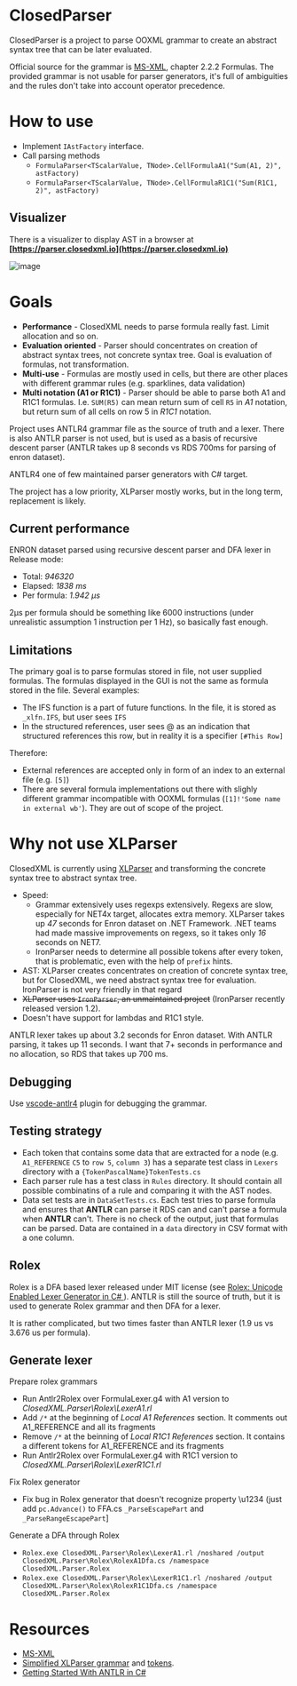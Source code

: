 # ClosedParser

ClosedParser is a project to parse OOXML grammar to create an abstract syntax tree that can be later evaluated.

Official source for the grammar is [MS-XML](https://learn.microsoft.com/en-us/openspecs/office_standards/ms-xlsx/2c5dee00-eff2-4b22-92b6-0738acd4475e), chapter 2.2.2 Formulas. The provided grammar is not usable for parser generators, it's full of ambiguities and the rules don't take into account operator precedence.

# How to use

* Implement `IAstFactory` interface.
* Call parsing methods
  * `FormulaParser<TScalarValue, TNode>.CellFormulaA1("Sum(A1, 2)", astFactory)`
  * `FormulaParser<TScalarValue, TNode>.CellFormulaR1C1("Sum(R1C1, 2)", astFactory)`

## Visualizer
There is a visualizer to display AST in a browser at **[https://parser.closedxml.io](https://parser.closedxml.io)**

![image](https://github.com/ClosedXML/ClosedXML.Parser/assets/7634052/4beaab23-4599-44d4-be7b-705178b69f99)

# Goals

* __Performance__ - ClosedXML needs to parse formula really fast. Limit allocation and so on.
* __Evaluation oriented__ - Parser should concentrates on creation of abstract syntax trees, not concrete syntax tree. Goal is evaluation of formulas, not transformation.
* __Multi-use__ - Formulas are mostly used in cells, but there are other places with different grammar rules (e.g. sparklines, data validation)
* __Multi notation (A1 or R1C1)__ - Parser should be able to parse both A1 and R1C1 formulas. I.e. `SUM(R5)` can mean return sum of cell `R5` in _A1_ notation, but return sum of all cells on row 5 in _R1C1_ notation.

Project uses ANTLR4 grammar file as the source of truth and a lexer. There is also ANTLR parser is not used, but is used as a basis of recursive descent parser (ANTLR takes up 8 seconds vs RDS 700ms for parsing of enron dataset).

ANTLR4 one of few maintained parser generators with C# target.

The project has a low priority, XLParser mostly works, but in the long term, replacement is likely.

## Current performance

ENRON dataset parsed using recursive descent parser and DFA lexer in Release mode:

* Total: *946320*
* Elapsed: *1838 ms*
* Per formula: *1.942 μs*

2μs per formula should be something like 6000 instructions (under unrealistic assumption 1 instruction per 1 Hz), so basically fast enough.

## Limitations

The primary goal is to parse formulas stored in file, not user supplied formulas. The formulas displayed in the GUI is not the same as formula stored in the file. Several examples:
* The IFS function is a part of future functions. In the file, it is stored as `_xlfn.IFS`, but user sees `IFS`
* In the structured references, user sees @ as an indication that structured references this row, but in reality it is a specifier `[#This Row]`

Therefore:
* External references are accepted only in form of an index to an external file (e.g. `[5]`)
* There are several formula implementations out there with slighly different grammar incompatible with OOXML formulas (`[1]!'Some name in external wb'`). They are out of scope of the project.

# Why not use XLParser

ClosedXML is currently using [XLParser](https://github.com/spreadsheetlab/XLParser) and transforming the concrete syntax tree to abstract syntax tree.

* Speed:
  * Grammar extensively uses regexps extensively. Regexs are slow, especially for NET4x target, allocates extra memory. XLParser takes up _47_ seconds for Enron dataset on .NET Framework. .NET teams had made massive improvements on regexs, so it takes only _16_ seconds on NET7.
  * IronParser needs to determine all possible tokens after every token, that is problematic, even with the help of `prefix` hints.
* AST: XLParser creates concentrates on creation of concrete syntax tree, but for ClosedXML, we need abstract syntax tree for evaluation. IronParser is not very friendly in that regard
* ~~XLParser uses `IronParser`, an unmaintained project~~ (IronParser recently released version 1.2).
* Doesn't have support for lambdas and R1C1 style.

ANTLR lexer takes up about 3.2 seconds for Enron dataset. With ANTLR parsing, it takes up 11 seconds. I want that 7+ seconds in performance and no allocation, so RDS that takes up 700 ms.

## Debugging

Use [vscode-antlr4](https://github.com/mike-lischke/vscode-antlr4/blob/master/doc/grammar-debugging.md) plugin for debugging the grammar.

## Testing strategy

* Each token that contains some data that are extracted for a node (e.g. `A1_REFERENCE` `C5` to `row 5`, `column 3`) has a separate test class in `Lexers` directory with a `{TokenPascalName}TokenTests.cs`
* Each parser rule has a test class in `Rules` directory. It should contain all possible combinatins of a rule and comparing it with the AST nodes.
* Data set tests are in `DataSetTests.cs`. Each test tries to parse formula and ensures that **ANTLR** can parse it RDS can and can't parse a formula when **ANTLR** can't. There is no check of the output, just that formulas can be parsed. Data are contained in a `data` directory in CSV format with a one column.

## Rolex

Rolex is a DFA based lexer released under MIT license (see [Rolex: Unicode Enabled Lexer Generator in C#
](https://www.codeproject.com/Articles/5257489/Rolex-Unicode-Enabled-Lexer-Generator-in-Csharp)). ANTLR is still the source of truth, but it is used to generate Rolex grammar and then DFA for a lexer.

It is rather complicated, but two times faster than ANTLR lexer (1.9 us vs 3.676 us per formula).

## Generate lexer

Prepare rolex grammars
* Run Antlr2Rolex over FormulaLexer.g4 with A1 version to *ClosedXML.Parser\Rolex\LexerA1.rl*
* Add `/*` at the beginning of *Local A1 References* section. It comments out A1_REFERENCE and all its fragments
* Remove `/*` at the beinning of *Local R1C1 References* section. It contains a different tokens for A1_REFERENCE and its fragments
* Run Antlr2Rolex over FormulaLexer.g4 with R1C1 version to *ClosedXML.Parser\Rolex\LexerR1C1.rl*

Fix Rolex generator
* Fix bug in Rolex generator that doesn't recognize property \u1234 (just add `pc.Advance()` to FFA.cs `_ParseEscapePart` and `_ParseRangeEscapePart`]

Generate a DFA through Rolex
* `Rolex.exe ClosedXML.Parser\Rolex\LexerA1.rl /noshared /output ClosedXML.Parser\Rolex\RolexA1Dfa.cs /namespace ClosedXML.Parser.Rolex`
* `Rolex.exe ClosedXML.Parser\Rolex\LexerR1C1.rl /noshared /output ClosedXML.Parser\Rolex\RolexR1C1Dfa.cs /namespace ClosedXML.Parser.Rolex`

# Resources

* [MS-XML](https://learn.microsoft.com/en-us/openspecs/office_standards/ms-xlsx/2c5dee00-eff2-4b22-92b6-0738acd4475e)
* [Simplified XLParser grammar](https://github.com/spreadsheetlab/XLParser/blob/master/doc/ebnf.pdf) and [tokens](https://github.com/spreadsheetlab/XLParser/blob/master/doc/tokens.pdf).
* [Getting Started With ANTLR in C#](https://tomassetti.me/getting-started-with-antlr-in-csharp/)
